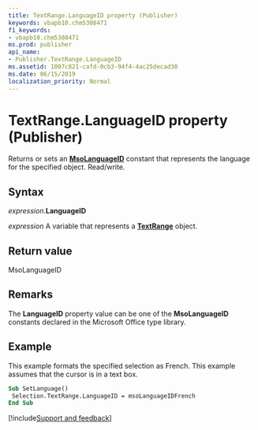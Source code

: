 ```yaml
---
title: TextRange.LanguageID property (Publisher)
keywords: vbapb10.chm5308471
f1_keywords:
- vbapb10.chm5308471
ms.prod: publisher
api_name:
- Publisher.TextRange.LanguageID
ms.assetid: 1007c821-cafd-0cb3-94f4-4ac25decad30
ms.date: 06/15/2019
localization_priority: Normal
---
```



# TextRange.LanguageID property (Publisher)

Returns or sets an **[MsoLanguageID](Office.MsoLanguageID.md)** constant that represents the language for the specified object. Read/write.


## Syntax

_expression_.**LanguageID**

_expression_ A variable that represents a **[TextRange](Publisher.TextRange.md)** object.


## Return value

MsoLanguageID


## Remarks

The **LanguageID** property value can be one of the **MsoLanguageID** constants declared in the Microsoft Office type library.


## Example

This example formats the specified selection as French. This example assumes that the cursor is in a text box.

```vb
Sub SetLanguage() 
 Selection.TextRange.LanguageID = msoLanguageIDFrench 
End Sub
```

[!include[Support and feedback](~/includes/feedback-boilerplate.md)]